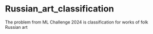 # Russian_art_classification
The problem from ML Challenge 2024 is classification for works of folk Russian art
